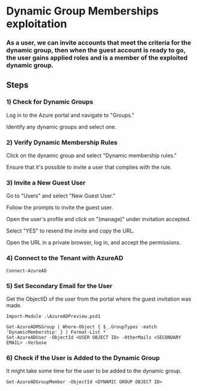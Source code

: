 # Dynamic Group Memberships exploitation

### As a user, we can invite accounts that meet the criteria for the dynamic group, then when the guest account is ready to go, the user gains applied roles and is a member of the exploited dynamic group.

## Steps

### 1) Check for Dynamic Groups

Log in to the Azure portal and navigate to "Groups."

Identify any dynamic groups and select one.

### 2) Verify Dynamic Membership Rules

Click on the dynamic group and select "Dynamic membership rules."

Ensure that it's possible to invite a user that complies with the rule.

### 3) Invite a New Guest User

Go to "Users" and select "New Guest User."

Follow the prompts to invite the guest user.

Open the user's profile and click on "(manage)" under invitation accepted.

Select "YES" to resend the invite and copy the URL.

Open the URL in a private browser, log in, and accept the permissions.

### 4) Connect to the Tenant with AzureAD

    Connect-AzureAD

### 5) Set Secondary Email for the User

Get the ObjectID of the user from the portal where the guest invitation was made.

    Import-Module .\AzureADPreview.psd1

    Get-AzureADMSGroup | Where-Object { $_.GroupTypes -match 'DynamicMembership' } | Format-List *
    Set-AzureADUser -ObjectId <USER OBJECT ID> -OtherMails <SECONDARY EMAIL> -Verbose

### 6) Check if the User is Added to the Dynamic Group

It might take some time for the user to be added to the dynamic group.

    Get-AzureADGroupMember -ObjectId <DYNAMIC GROUP OBJECT ID>
